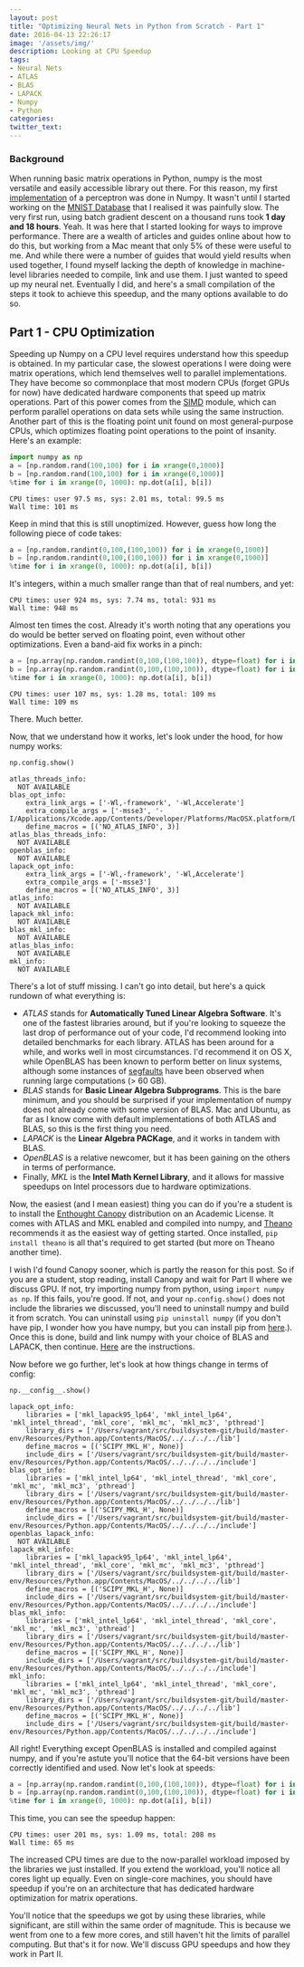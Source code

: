 ```yaml
---
layout: post
title: "Optimizing Neural Nets in Python from Scratch - Part 1"
date: 2016-04-13 22:26:17
image: '/assets/img/'
description: Looking at CPU Speedup
tags:
- Neural Nets
- ATLAS
- BLAS
- LAPACK
- Numpy
- Python
categories:
twitter_text:
---
```


### Background

When running basic matrix operations in Python, numpy is the most versatile and easily accessible library out there. For this reason, my first [implementation](https://github.com/hrishioa/NN_Scratch/blob/master/NeuralNet_Perceptron.ipynb) of a perceptron was done in Numpy. It wasn't until I started working on the [MNIST Database](http://yann.lecun.com/exdb/mnist/) that I realised it was painfully slow. The very first run, using batch gradient descent on a thousand runs took **1 day and 18 hours**. Yeah. It was here that I started looking for ways to improve performance. There are a wealth of articles and guides online about how to do this, but working from a Mac meant that only 5% of these were useful to me. And while there were a number of guides that would yield results when used together, I found myself lacking the depth of knowledge in machine-level libraries needed to compile, link and use them. I just wanted to speed up my neural net. Eventually I did, and here's a small compilation of the steps it took to achieve this speedup, and the many options available to do so.

## Part 1 - CPU Optimization

Speeding up Numpy on a CPU level requires understand how this speedup is obtained. In my particular case, the slowest operations I were doing were matrix operations, which lend themselves well to parallel implementations. They have become so commonplace that most modern CPUs (forget GPUs for now) have dedicated hardware components that speed up matrix operations. Part of this power comes from the [SIMD](https://en.wikipedia.org/wiki/SIMD) module, which can perform parallel operations on data sets while using the same instruction. Another part of this is the floating point unit found on most general-purpose CPUs, which optimizes floating point operations to the point of insanity. Here's an example:

~~~ python
import numpy as np
a = [np.random.rand(100,100) for i in xrange(0,1000)]
b = [np.random.rand(100,100) for i in xrange(0,1000)]
%time for i in xrange(0, 1000): np.dot(a[i], b[i])
~~~

~~~ shell
CPU times: user 97.5 ms, sys: 2.01 ms, total: 99.5 ms
Wall time: 101 ms
~~~

Keep in mind that this is still unoptimized. However, guess how long the following piece of code takes:

~~~ python
a = [np.random.randint(0,100,(100,100)) for i in xrange(0,1000)]
b = [np.random.randint(0,100,(100,100)) for i in xrange(0,1000)]
%time for i in xrange(0, 1000): np.dot(a[i], b[i])
~~~

It's integers, within a much smaller range than that of real numbers, and yet:

~~~ shell
CPU times: user 924 ms, sys: 7.74 ms, total: 931 ms
Wall time: 948 ms
~~~

Almost ten times the cost. Already it's worth noting that any operations you do would be better served on floating point, even without other optimizations. Even a band-aid fix works in a pinch:

~~~ python
a = [np.array(np.random.randint(0,100,(100,100)), dtype=float) for i in xrange(0,1000)]
b = [np.array(np.random.randint(0,100,(100,100)), dtype=float) for i in xrange(0,1000)]
%time for i in xrange(0, 1000): np.dot(a[i], b[i])
~~~

~~~ shell
CPU times: user 107 ms, sys: 1.28 ms, total: 109 ms
Wall time: 109 ms
~~~

There. Much better.

Now, that we understand how it works, let's look under the hood, for how numpy works:

~~~ python
np.config.show()
~~~
~~~shell
atlas_threads_info:
  NOT AVAILABLE
blas_opt_info:
    extra_link_args = ['-Wl,-framework', '-Wl,Accelerate']
    extra_compile_args = ['-msse3', '-I/Applications/Xcode.app/Contents/Developer/Platforms/MacOSX.platform/Developer/SDKs/MacOSX10.11.Internal.sdk/System/Library/Frameworks/vecLib.framework/Headers']
    define_macros = [('NO_ATLAS_INFO', 3)]
atlas_blas_threads_info:
  NOT AVAILABLE
openblas_info:
  NOT AVAILABLE
lapack_opt_info:
    extra_link_args = ['-Wl,-framework', '-Wl,Accelerate']
    extra_compile_args = ['-msse3']
    define_macros = [('NO_ATLAS_INFO', 3)]
atlas_info:
  NOT AVAILABLE
lapack_mkl_info:
  NOT AVAILABLE
blas_mkl_info:
  NOT AVAILABLE
atlas_blas_info:
  NOT AVAILABLE
mkl_info:
  NOT AVAILABLE
~~~

There's a lot of stuff missing. I can't go into detail, but here's a quick rundown of what everything is:

* *ATLAS* stands for **Automatically Tuned Linear Algebra Software**. It\'s one of the fastest libraries around, but if you're looking to squeeze the last drop of performance out of your code, I'd recommend looking into detailed benchmarks for each library. ATLAS has been around for a while, and works well in most circumstances. I'd recommend it on OS X, while OpenBLAS has been known to perform better on linux systems, although some instances of [segfaults](https://github.com/xianyi/OpenBLAS/issues/229) have been observed when running large computations (> 60 GB).
* *BLAS* stands for **Basic Linear Algebra Subprograms**. This is the bare minimum, and you should be surprised if your implementation of numpy does not already come with some version of BLAS. Mac and Ubuntu, as far as I know come with default implementations of both ATLAS and BLAS, so this is the first thing you need.
* *LAPACK* is the **Linear Algebra PACKage**, and it works in tandem with BLAS.
* *OpenBLAS* is a relative newcomer, but it has been gaining on the others in terms of performance.
* Finally, *MKL* is the **Intel Math Kernel Library**, and it allows for massive speedups on Intel processors due to hardware optimizations.

Now, the easiest (and I mean easiest) thing you can do if you're a student is to install the [Enthought Canopy](https://www.enthought.com/products/canopy/) distribution on an Academic License. It comes with ATLAS and MKL enabled and compiled into numpy, and [Theano](http://deeplearning.net/software/theano/) recommends it as the easiest way of getting started. Once installed, `pip install theano` is all that's required to get started (but more on Theano another time). 

I wish I'd found Canopy sooner, which is partly the reason for this post. So if you are a student, stop reading, install Canopy and wait for Part II where we discuss GPU. If not, try importing numpy from python, using `import numpy as np`. If this fails, you're good. If not, and your `np.config.show()` does not include the libraries we discussed, you'll need to uninstall numpy and build it from scratch. You can uninstall using `pip uninstall numpy` (if you don't have pip, I wonder how you have numpy, but you can install pip from [here](https://bootstrap.pypa.io/get-pip.py).). Once this is done, build and link numpy with your choice of BLAS and LAPACK, then continue. [Here](https://github.com/CellCognition/cecog/wiki/Build-build-accelerated-numpy-using-ATLAS-on-Mac-OSX) are the instructions.

Now before we go further, let's look at how things change in terms of config:

~~~ python
np.__config__.show()
~~~
~~~shell
lapack_opt_info:
    libraries = ['mkl_lapack95_lp64', 'mkl_intel_lp64', 'mkl_intel_thread', 'mkl_core', 'mkl_mc', 'mkl_mc3', 'pthread']
    library_dirs = ['/Users/vagrant/src/buildsystem-git/build/master-env/Resources/Python.app/Contents/MacOS/../../../../lib']
    define_macros = [('SCIPY_MKL_H', None)]
    include_dirs = ['/Users/vagrant/src/buildsystem-git/build/master-env/Resources/Python.app/Contents/MacOS/../../../../include']
blas_opt_info:
    libraries = ['mkl_intel_lp64', 'mkl_intel_thread', 'mkl_core', 'mkl_mc', 'mkl_mc3', 'pthread']
    library_dirs = ['/Users/vagrant/src/buildsystem-git/build/master-env/Resources/Python.app/Contents/MacOS/../../../../lib']
    define_macros = [('SCIPY_MKL_H', None)]
    include_dirs = ['/Users/vagrant/src/buildsystem-git/build/master-env/Resources/Python.app/Contents/MacOS/../../../../include']
openblas_lapack_info:
  NOT AVAILABLE
lapack_mkl_info:
    libraries = ['mkl_lapack95_lp64', 'mkl_intel_lp64', 'mkl_intel_thread', 'mkl_core', 'mkl_mc', 'mkl_mc3', 'pthread']
    library_dirs = ['/Users/vagrant/src/buildsystem-git/build/master-env/Resources/Python.app/Contents/MacOS/../../../../lib']
    define_macros = [('SCIPY_MKL_H', None)]
    include_dirs = ['/Users/vagrant/src/buildsystem-git/build/master-env/Resources/Python.app/Contents/MacOS/../../../../include']
blas_mkl_info:
    libraries = ['mkl_intel_lp64', 'mkl_intel_thread', 'mkl_core', 'mkl_mc', 'mkl_mc3', 'pthread']
    library_dirs = ['/Users/vagrant/src/buildsystem-git/build/master-env/Resources/Python.app/Contents/MacOS/../../../../lib']
    define_macros = [('SCIPY_MKL_H', None)]
    include_dirs = ['/Users/vagrant/src/buildsystem-git/build/master-env/Resources/Python.app/Contents/MacOS/../../../../include']
mkl_info:
    libraries = ['mkl_intel_lp64', 'mkl_intel_thread', 'mkl_core', 'mkl_mc', 'mkl_mc3', 'pthread']
    library_dirs = ['/Users/vagrant/src/buildsystem-git/build/master-env/Resources/Python.app/Contents/MacOS/../../../../lib']
    define_macros = [('SCIPY_MKL_H', None)]
    include_dirs = ['/Users/vagrant/src/buildsystem-git/build/master-env/Resources/Python.app/Contents/MacOS/../../../../include']
~~~

All right! Everything except OpenBLAS is installed and compiled against numpy, and if you're astute you'll notice that the 64-bit versions have been correctly identified and used. Now let's look at speeds:

~~~ python
a = [np.array(np.random.randint(0,100,(100,100)), dtype=float) for i in xrange(0,1000)]
b = [np.array(np.random.randint(0,100,(100,100)), dtype=float) for i in xrange(0,1000)]
%time for i in xrange(0, 1000): np.dot(a[i], b[i])
~~~

This time, you can see the speedup happen:

~~~ shell
CPU times: user 201 ms, sys: 1.09 ms, total: 208 ms
Wall time: 65 ms
~~~

The increased CPU times are due to the now-parallel workload imposed by the libraries we just installed. If you extend the workload, you'll notice all cores light up equally. Even on single-core machines, you should have speedup if you're on an architecture that has dedicated hardware optimization for matrix operations. 

You'll notice that the speedups we got by using these libraries, while significant, are still within the same order of magnitude. This is because we went from one to a few more cores, and still haven't hit the limits of parallel computing. But that's it for now. We'll discuss GPU speedups and how they work in Part II.